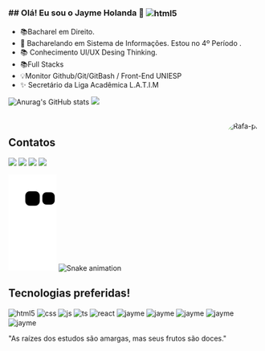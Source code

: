 ### ## Olá! Eu sou o Jayme Holanda 🖖	<img align="center" alt="html5" src="https://img.shields.io/github/followers/JaymeHolanda?style=social" />

- 📚Bacharel em Direito.
- 🔭 Bacharelando em Sistema de Informações. Estou no 4º Período .
- 📚 Conhecimento UI/UX Desing Thinking.
- 📚Full Stacks
- 💡Monitor Github/Git/GitBash / Front-End UNIESP
- ✨ Secretário da Liga Acadêmica L.A.T.I.M

<div>

![Anurag's GitHub stats](https://github-readme-stats.vercel.app/api?username=JaymeHolanda&show_icons=true&bg_color=00000000) <img height="180em"  src="https://github-readme-stats.vercel.app/api/top-langs/?username=JaymeHolanda&layout=compact&langs_count=7&theme=tokyonight"/>
</div>
  

<div style="display: inline_block"><br>
  
  <img align="right" alt="Rafa-pic" height="150" style="border-radius:50px;" src="https://giffiles.alphacoders.com/146/14693.gif">
</div>

## Contatos

<div> 
  <a href="https://www.instagram.com/dev.jayme/" target="_blank"><img src="https://img.shields.io/badge/-Instagram-%23E4405F?style=for-the-badge&logo=instagram&logoColor=white" target="_blank"></a>
 <a href="https://discord.gg/qCpNaWgN" target="_blank"><img src="https://img.shields.io/badge/Discord-7289DA?style=for-the-badge&logo=discord&logoColor=white" target="_blank"></a> 
  <a href = "mailto:jaymeholanda.dev@gmail.com"><img src="https://img.shields.io/badge/-Gmail-%23333?style=for-the-badge&logo=gmail&logoColor=white" target="_blank"></a>
  <a href="https://www.linkedin.com/in/jayme-holanda-59886b248/" target="_blank"><img src="https://img.shields.io/badge/-LinkedIn-%230077B5?style=for-the-badge&logo=linkedin&logoColor=white" target="_blank"></a> 
 
![Snake animation](https://github.com/rafaballerini/rafaballerini/blob/output/github-contribution-grid-snake.svg) 
  ![Snake animation](https://giffiles.alphacoders.com/214/214388.gif)
 
</div>

##





## Tecnologias preferidas!

<div style="display: inline_block">
  <img align="center" alt="html5" src="https://img.shields.io/badge/HTML5-E34F26?style=for-the-badge&logo=html5&logoColor=white" />
  <img align="center" alt="css" src="https://img.shields.io/badge/CSS3-1572B6?style=for-the-badge&logo=css3&logoColor=white" />
  <img align="center" alt="js" src="https://img.shields.io/badge/JavaScript-F7DF1E?style=for-the-badge&logo=javascript&logoColor=black" />
  <img align="center" alt="ts" src="https://img.shields.io/badge/Python-3776AB?style=for-the-badge&logo=python&logoColor=white" />
  <img align="center" alt="react" src="https://img.shields.io/badge/MySQL-00000F?style=for-the-badge&logo=mysql&logoColor=white" />
<img align="center" alt="jayme" height="30" width="40" src="https://raw.githubusercontent.com/jmnote/z-icons/master/svg/java.svg" style="max-width: 100%;">  
<img align="center" alt="jayme"  src="https://img.shields.io/badge/React-20232A?style=for-the-badge&logo=react&logoColor=61DAFB" style="max-width: 100%;"> 
  <img align="center" alt="jayme"  src="https://img.shields.io/badge/React-20232A?style=for-the-badge&logo=react&logoColor=61DAFB" style="max-width: 100%;">  
  <img align="center" alt="jayme"  src="https://img.shields.io/badge/React_Native-20232A?style=for-the-badge&logo=react&logoColor=61DAFB" style="max-width: 100%;">
  <img align="center" alt="jayme"  src="https://img.shields.io/badge/Spring-6DB33F?style=for-the-badge&logo=spring&logoColor=white" style="max-width: 100%;">
  
  
  



"As raízes dos estudos são amargas, mas seus frutos são doces."
